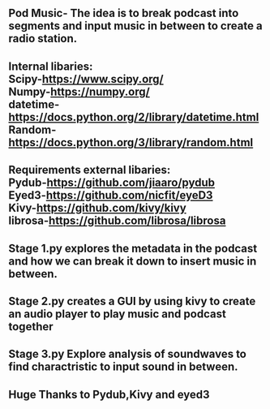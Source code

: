 Pod Music- The idea is to break podcast into segments and input music in between to create a radio station.<br/>
------------------------------------------------------------------------
Internal libaries:<br/>
Scipy-https://www.scipy.org/ <br/>
Numpy-https://numpy.org/ <br/>
datetime-https://docs.python.org/2/library/datetime.html <br/>
Random-https://docs.python.org/3/library/random.html <br/>
------------------------------------------------------------------------ 

Requirements external libaries: <br/>
Pydub-https://github.com/jiaaro/pydub <br/>
Eyed3-https://github.com/nicfit/eyeD3 <br/>
Kivy-https://github.com/kivy/kivy <br/>
librosa-https://github.com/librosa/librosa <br/>
-----------------------------------------------------------------------------------------------------------
Stage 1.py explores the metadata in the podcast and how we can break it down to insert music in between. <br/>
-----------------------------------------------------------------------------------------------------------
Stage 2.py creates a GUI by using kivy to create an audio player to play music and podcast together <br/>
-----------------------------------------------------------------------------------------------------------
Stage 3.py Explore analysis of soundwaves to find charactristic to input sound in between. <br/>
-----------------------------------------------------------------------------------------------------------


Huge Thanks to Pydub,Kivy and eyed3 <br/>
-----------------------------------------------------------------------------------------------------------
